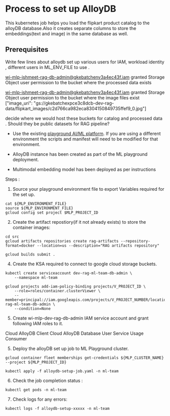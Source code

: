 # Process to set up AlloyDB

This kubernetes job helps you load the flipkart product catalog to the alloyDB database.Also it creates separate columns to store the embeddings(text and image) in the same database as well.

## Prerequisites

<TODO> Write few lines about alloydb set up various users for IAM, workload identity , different users in ML_ENV_FILE to use .

wi-mlp-ishmeet-rag-db-admin@gkebatchenv3a4ec43f.iam granted Storage Object user permission to the bucket where the processed data exists

wi-mlp-ishmeet-rag-db-admin@gkebatchenv3a4ec43f.iam granted Storage Object user permission to the bucket where the image files exist ["image_uri": "gs://gkebatchexpce3c8dcb-dev-rag-data/flipkart_images/c2d766ca982eca8304150849735ffef9_0.jpg"]

<TODO> decide where we would host these buckets for catalog and processed data . 
Should they be public datasets for RAG pipeline?

- Use the existing  [playground AI/ML platform](/platforms/gke-aiml/playground/README.md). If you are using a different environment the scripts and manifest will need to be modified for that environment.

- AlloyDB instance has been created as part of the ML playground deployment.
- Multimodal embedding model has been deployed as per instructions 

Steps : 

1. Source your playground environment file to export Variables required for the set up.

```
cat ${MLP_ENVIRONMENT_FILE}
source ${MLP_ENVIRONMENT_FILE}
gcloud config set project $MLP_PROJECT_ID
```

2. Create the artifact repostiory(if it not already exists) to store the container images:

```
cd src
gcloud artifacts repositories create rag-artifacts --repository-format=docker --location=us --description="RAG artifacts repository"
```

```
gcloud builds submit . 
```

4. Create the KSA required to connect to google cloud storage buckets.

```
kubectl create serviceaccount dev-rag-ml-team-db-admin \
    --namespace ml-team
```

```
gcloud projects add-iam-policy-binding projects/V_PROJECT_ID \
    --role=roles/container.clusterViewer \
    --member=principal://iam.googleapis.com/projects/V_PROJECT_NUMBER/locations/global/workloadIdentityPools/V_PROJECT_ID.svc.id.goog/subject/ns/$NAMESPACE/sa/dev-rag-ml-team-db-admin \
    --condition=None
```

5. Create wi-mlp-dev-rag-db-admin IAM service account and grant following IAM roles to it.

Cloud AlloyDB Client
Cloud AlloyDB Database User
Service Usage Consumer


5. Deploy the alloyDB set up job to ML Playground cluster.

```
gcloud container fleet memberships get-credentials ${MLP_CLUSTER_NAME} --project ${MLP_PROJECT_ID}
```
```
kubectl apply -f alloydb-setup-job.yaml -n ml-team
```

6. Check the job completion status :
```
kubectl get pods -n ml-team
```

7. Check logs for any errors:

```
kubectl logs -f alloydb-setup-xxxxx -n ml-team
```

